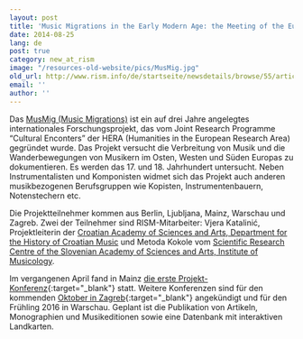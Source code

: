 ```yaml
---
layout: post
title: 'Music Migrations in the Early Modern Age: the Meeting of the European East, West and South'
date: 2014-08-25
lang: de
post: true
category: new_at_rism
image: "/resources-old-website/pics/MusMig.jpg"
old_url: http://www.rism.info/de/startseite/newsdetails/browse/55/article/64/music-migrations-in-the-early-modern-age-the-meeting-of-the-european-east-west-and-south.html
email: ''
author: ''
---
```


Das [MusMig (Music Migrations)](http://musmig.hypotheses.org/) ist ein auf drei Jahre angelegtes internationales Forschungsprojekt, das vom Joint Research Programme “Cultural Enconters” der HERA (Humanities in the European Research Area) gegründet wurde. Das Projekt versucht die Verbreitung von Musik und die Wanderbewegungen von Musikern im Osten, Westen und Süden Europas zu dokumentieren. Es werden das 17. und 18. Jahrhundert untersucht. Neben Instrumentalisten und Komponisten widmet sich das Projekt auch anderen musikbezogenen Berufsgruppen wie Kopisten, Instrumentenbauern, Notenstechern etc.

Die Projektteilnehmer kommen aus Berlin, Ljubljana, Mainz, Warschau und Zagreb. Zwei der Teilnehmer sind RISM-Mitarbeiter: Vjera Katalinić, Projektleiterin der [Croatian Academy of Sciences and Arts, Department for the History of Croatian Music](http://info.hazu.hr/odsjek_za_povijest_hrvatske_glazbe) und Metoda Kokole vom [Scientific Research Centre of the Slovenian Academy of Sciences and Arts, Institute of Musicology](http://mi.zrc-sazu.si/en/predstavitev#v).

Im vergangenen April fand in Mainz [die erste Projekt-Konferenz](http://musmig.hypotheses.org/135){:target="_blank"} statt. Weitere Konferenzen sind für den kommenden [Oktober in Zagreb](http://musmig.hypotheses.org/232){:target="_blank"} angekündigt und für den Frühling 2016 in Warschau. Geplant ist die Publikation von Artikeln, Monographien und Musikeditionen sowie eine Datenbank mit interaktiven Landkarten.